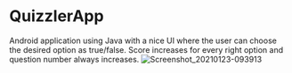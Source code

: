 # QuizzlerApp
Android application using Java with a nice UI where the user can choose the desired option as true/false. Score increases for every right option and question number always increases.
![Screenshot_20210123-093913](https://user-images.githubusercontent.com/64889275/105572460-48497180-5d7d-11eb-95c3-92fa0df94fed.png)
